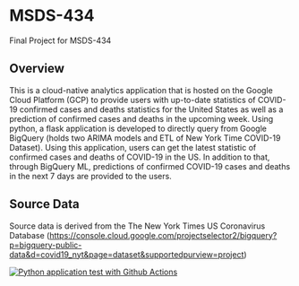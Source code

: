 # MSDS-434
Final Project for MSDS-434

## Overview
This is a cloud-native analytics application that is hosted on the Google Cloud Platform (GCP) to provide users with up-to-date statistics of COVID-19 confirmed cases and deaths statistics for the United States as well as a prediction of confirmed cases and deaths in the upcoming week. Using python, a flask application is developed to directly query from Google BigQuery (holds two ARIMA models and ETL of New York Time COVID-19 Dataset). Using this application, users can get the latest statistic of confirmed cases and deaths of COVID-19 in the US. In addition to that, through BigQuery ML, predictions of confirmed COVID-19 cases and deaths in the next 7 days are provided to the users.


## Source Data
Source data is derived from the The New York Times US Coronavirus Database (https://console.cloud.google.com/projectselector2/bigquery?p=bigquery-public-data&d=covid19_nyt&page=dataset&supportedpurview=project)

[![Python application test with Github Actions](https://github.com/szhang12345/MSDS-434-Final-Project/actions/workflows/main.yml/badge.svg)](https://github.com/szhang12345/MSDS-434-Final-Project/actions/workflows/main.yml)
